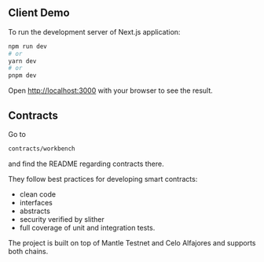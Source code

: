 ## Client Demo

To run the development server of Next.js application:

```bash
npm run dev
# or
yarn dev
# or
pnpm dev
```

Open [http://localhost:3000](http://localhost:3000) with your browser to see the result.




## Contracts

Go to
```bash
contracts/workbench
```
and find the README regarding contracts there.

They follow best practices for developing smart contracts:
- clean code
- interfaces
- abstracts
- security verified by slither
- full coverage of unit and integration tests.


The project is built on top of Mantle Testnet and Celo Alfajores and supports both chains.

